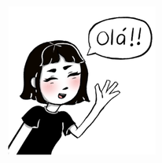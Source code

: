 <img src="https://raw.githubusercontent.com/BrennaCarvalho/BrennaCarvalho/ba3e618e48006bbf86547abb4fbea179b20defc6/assets/Illustration8.svg" width="300" alt="hellow">
